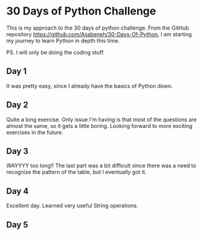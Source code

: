 # 30 Days of Python Challenge
This is my approach to the 30 days of python challenge. From the GitHub repository https://github.com/Asabeneh/30-Days-Of-Python, I am starting my journey to learn Python in depth this time.

PS. I will only be doing the coding stuff.

## Day 1
It was pretty easy, since I already have the basics of Python down.

## Day 2
Quite a long exercise. Only issue I'm having is that most of the questions are almost the same, so it gets a little boring. Looking forward to more exciting exercises in the future.

## Day 3
WAYYYY too long!! The last part was a bit difficult since there was a need to recognize the pattern of the table, but I eventually got it.

## Day 4
Excellent day. Learned very useful String operations.

## Day 5
